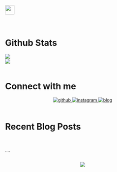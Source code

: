 # <div align="left"><img src="https://camo.githubusercontent.com/e8e7b06ecf583bc040eb60e44eb5b8e0ecc5421320a92929ce21522dbc34c891/68747470733a2f2f6d656469612e67697068792e636f6d2f6d656469612f6876524a434c467a6361737252346961377a2f67697068792e676966" width="30" height="30"></div>  
  
<br/>  

# Github Stats  
<div align="left"><img src="https://github-readme-stats.vercel.app/api?username=MinShiGee&show_icons=true&count_private=true&hide_border=true" align="center" />
 <br/> 
<img src="https://github-readme-stats.vercel.app/api/wakatime?username=minshigee" align="center" /></div>
<br/>  

# Connect with me  
<div align="center">
<a href="https://github.com/MinShiGee" target="_blank">
<img src=https://img.shields.io/badge/github-%2324292e.svg?&style=for-the-badge&logo=github&logoColor=white alt=github style="margin-bottom: 5px;" />
</a>
<a href="https://instagram.com/MinShiGee" target="_blank">
<img src=https://img.shields.io/badge/instagram-%23000000.svg?&style=for-the-badge&logo=instagram&logoColor=white alt=instagram style="margin-bottom: 5px;" />
</a>
 <a href="https://minshigee.github.io/" target="_blank">
<img src=https://img.shields.io/badge/blog-%2324292e.svg?&style=for-the-badge&logo=firefox#chrome&logoColor=white alt=blog style="margin-bottom: 5px;" />
</a>
</div>  
  

<br/>  


# Recent Blog Posts  
  

<br/>  

<!-- BLOG-POST-LIST:START -->  
....
<!-- BLOG-POST-LIST:END -->  

<br/>  

<div align="center">
<img src="https://komarev.com/ghpvc/?username=MinShiGee&&style=flat-square" align="center" />
</div>  
  
<br/>  

